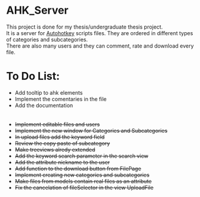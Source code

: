 # AHK_Server<br>
This project is done for my thesis/undergraduate thesis project.<br>
It is a server for [Autohotkey](https://www.autohotkey.com/) scripts files. They are ordered in different types of categories and subcategories.<br>
There are also many users and they can comment, rate and download every file. <br>
# To Do List:<br>
* Add tooltip to ahk elements <br>
* Implement the comentaries in the file <br>
* Add the documentation <br> <br> <br>
* ~~Implement editable files and users~~ <br>
* ~~Implement the new window for Categories and Subcategories~~ <br>
* ~~In upload files add the keyword field~~ <br>
* ~~Review the copy paste of subcategory~~ <br>
* ~~Make treeviews alredy extended~~ <br>
* ~~Add the keyword search parameter in the search view~~ <br>
* ~~Add the attribute nickname to the user~~ <br>
* ~~Add function to the download button from FilePage~~ <br>
* ~~Implement creating new categories and subcategories~~ <br>
* ~~Make files from models contain real files as an attribute~~ <br>
* ~~Fix the cancelation of fileSelector in the view UploadFile~~ <br>
